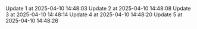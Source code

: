 Update 1 at 2025-04-10 14:48:03
Update 2 at 2025-04-10 14:48:08
Update 3 at 2025-04-10 14:48:14
Update 4 at 2025-04-10 14:48:20
Update 5 at 2025-04-10 14:48:26
 
 
 
 
 
 
 
 
 
 
 
 
 
 
 
 
 
 
 
 
 
 
 
 
 
 
 
 
 
 
 
 
 
 
 
 
 
 
 
 
 
 
 
 
 
 
 
 
 
 
 
 
 
 
 
 
 
 
 
 
 
 
 
 
 
 
 
 
 
 
 
 
 
 
 
 
 
 
 
 
 
 
 
 
 
 
 
 
 
 
 
 
 
 
 
 
 
 
 
 
 
 
 
